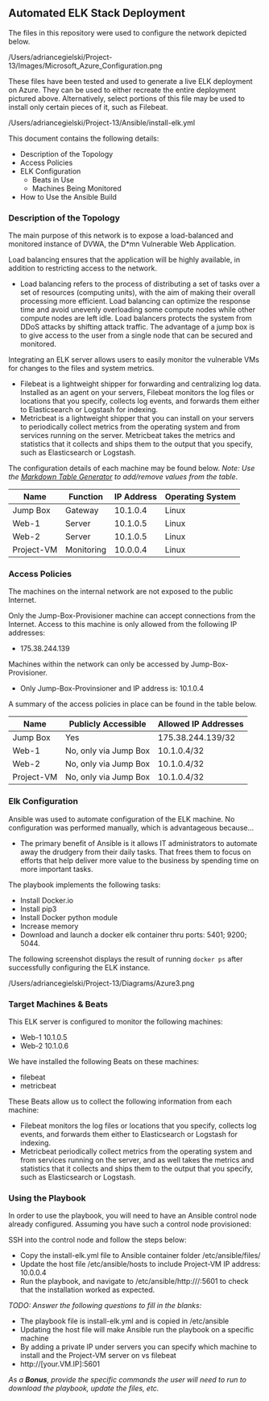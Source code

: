 ## Automated ELK Stack Deployment

The files in this repository were used to configure the network depicted below.

/Users/adriancegielski/Project-13/Images/Microsoft_Azure_Configuration.png

These files have been tested and used to generate a live ELK deployment on Azure. They can be used to either recreate the entire deployment pictured above. Alternatively, select portions of this file may be used to install only certain pieces of it, such as Filebeat.

/Users/adriancegielski/Project-13/Ansible/install-elk.yml

This document contains the following details:
- Description of the Topology
- Access Policies
- ELK Configuration
  - Beats in Use
  - Machines Being Monitored
- How to Use the Ansible Build


### Description of the Topology

The main purpose of this network is to expose a load-balanced and monitored instance of DVWA, the D*mn Vulnerable Web Application.

Load balancing ensures that the application will be highly available, in addition to restricting access to the network.
- Load balancing refers to the process of distributing a set of tasks over a set of resources (computing units), with the aim of making their overall processing more efficient. Load balancing can optimize the response time and avoid unevenly overloading some compute nodes while other compute nodes are left idle. Load balancers protects the system from DDoS attacks by shifting attack traffic. The advantage of a jump box is to give access to the user from a single node that can be secured and monitored.

Integrating an ELK server allows users to easily monitor the vulnerable VMs for changes to the files and system metrics.
- Filebeat is a lightweight shipper for forwarding and centralizing log data. Installed as an agent on your servers, Filebeat monitors the log files or locations that you specify, collects log events, and forwards them either to Elasticsearch or Logstash for indexing.
- Metricbeat is a lightweight shipper that you can install on your servers to periodically collect metrics from the operating system and from services running on the server. Metricbeat takes the metrics and statistics that it collects and ships them to the output that you specify, such as Elasticsearch or Logstash.

The configuration details of each machine may be found below.
_Note: Use the [Markdown Table Generator](http://www.tablesgenerator.com/markdown_tables) to add/remove values from the table_.

| Name     | Function  | IP Address | Operating System |
|----------|-----------|------------|------------------|
| Jump Box | Gateway   | 10.1.0.4   | Linux            |
| Web-1    | Server    | 10.1.0.5   | Linux            |
| Web-2    | Server    | 10.1.0.5   | Linux            |
|Project-VM| Monitoring| 10.0.0.4   | Linux                 |

### Access Policies

The machines on the internal network are not exposed to the public Internet. 

Only the Jump-Box-Provisioner machine can accept connections from the Internet. Access to this machine is only allowed from the following IP addresses:
- 175.38.244.139

Machines within the network can only be accessed by Jump-Box-Provisioner.
- Only Jump-Box-Provinsioner and IP address is: 10.1.0.4

A summary of the access policies in place can be found in the table below.

| Name       | Publicly Accessible   | Allowed IP Addresses |
|------------|-----------------------|----------------------|
| Jump Box   | Yes                   | 175.38.244.139/32    |
| Web-1      | No, only via Jump Box | 10.1.0.4/32          |
| Web-2      | No, only via Jump Box | 10.1.0.4/32          |
| Project-VM | No, only via Jump Box | 10.1.0.4/32          |

### Elk Configuration

Ansible was used to automate configuration of the ELK machine. No configuration was performed manually, which is advantageous because...
- The primary benefit of Ansible is it allows IT administrators to automate away the drudgery from their daily tasks. That frees them to focus on efforts that help deliver more value to the business by spending time on more important tasks.

The playbook implements the following tasks:
- Install Docker.io
- Install pip3
- Install Docker python module
- Increase memory
- Download and launch a docker elk container thru ports: 5401; 9200; 5044.

The following screenshot displays the result of running `docker ps` after successfully configuring the ELK instance.

/Users/adriancegielski/Project-13/Diagrams/Azure3.png

### Target Machines & Beats
This ELK server is configured to monitor the following machines:
- Web-1 10.1.0.5
- Web-2 10.1.0.6

We have installed the following Beats on these machines:
- filebeat
- metricbeat

These Beats allow us to collect the following information from each machine:
- Filebeat monitors the log files or locations that you specify, collects log events, and forwards them either to Elasticsearch or Logstash for indexing.
- Metricbeat periodically collect metrics from the operating system and from services running on the server, and as well takes the metrics and statistics that it collects and ships them to the output that you specify, such as Elasticsearch or Logstash.

### Using the Playbook
In order to use the playbook, you will need to have an Ansible control node already configured. Assuming you have such a control node provisioned: 

SSH into the control node and follow the steps below:
- Copy the install-elk.yml file to Ansible container folder /etc/ansible/files/
- Update the host file /etc/ansible/hosts to include Project-VM IP address: 10.0.0.4
- Run the playbook, and navigate to /etc/ansible/http://<VM IP>/:5601 to check that the installation worked as expected.

_TODO: Answer the following questions to fill in the blanks:_
- The playbook file is install-elk.yml and is copied in /etc/ansible
- Updating the host file will make Ansible run the playbook on a specific machine
- By adding a private IP under servers you can specify which machine to install and the Project-VM server on vs filebeat
- http://[your.VM.IP]:5601

_As a **Bonus**, provide the specific commands the user will need to run to download the playbook, update the files, etc._
